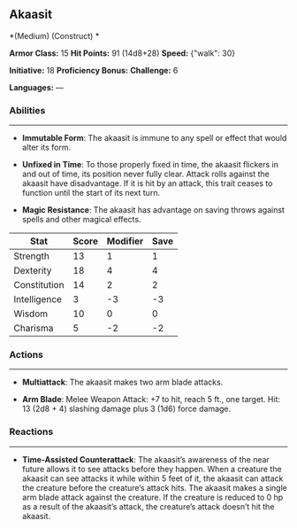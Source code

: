 ## Akaasit
*(Medium) (Construct) *

**Armor Class:** 15
**Hit Points:** 91 (14d8+28)
**Speed:** {"walk": 30}

**Initiative:** 18
**Proficiency Bonus:**
**Challenge:** 6

**Languages:** —

### Abilities
 --- 
- **Immutable Form**: The akaasit is immune to any spell or effect that would alter its form.

- **Unfixed in Time**: To those properly fixed in time, the akaasit flickers in and out of time, its position never fully clear. Attack rolls against the akaasit have disadvantage. If it is hit by an attack, this trait ceases to function until the start of its next turn.

- **Magic Resistance**: The akaasit has advantage on saving throws against spells and other magical effects.



| Stat | Score | Modifier | Save |
| ---- | ---- | ---- | ---- |
| Strength | 13 | 1 | 1 |
| Dexterity | 18 | 4 | 4 |
| Constitution | 14 | 2 | 2 |
| Intelligence | 3 | -3 | -3 |
| Wisdom | 10 | 0 | 0 |
| Charisma | 5 | -2 | -2 |

### Actions
 --- 
- **Multiattack**: The akaasit makes two arm blade attacks.

- **Arm Blade**: Melee Weapon Attack: +7 to hit, reach 5 ft., one target. Hit: 13 (2d8 + 4) slashing damage plus 3 (1d6) force damage.

### Reactions
 --- 
- **Time-Assisted Counterattack**: The akaasit’s awareness of the near future allows it to see attacks before they happen. When a creature the akaasit can see attacks it while within 5 feet of it, the akaasit can attack the creature before the creature’s attack hits. The akaasit makes a single arm blade attack against the creature. If the creature is reduced to 0 hp as a result of the akaasit’s attack, the creature’s attack doesn’t hit the akaasit.

